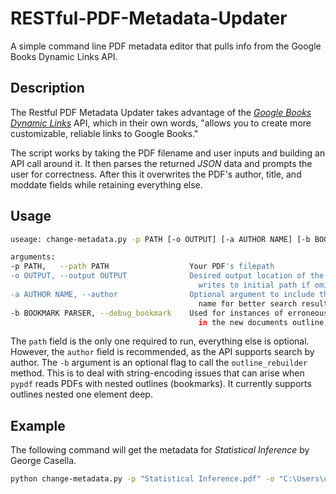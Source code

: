 # RESTful-PDF-Metadata-Updater
A simple command line PDF metadata editor that pulls info from the Google Books Dynamic Links API.

## Description

The Restful PDF Metadata Updater takes advantage of the [_Google Books Dynamic Links_](https://developers.google.com/books/docs/dynamic-links) API, which in their own words, "allows you to create more customizable, reliable links to Google Books."

The script works by taking the PDF filename and user inputs and building an API call around it. It then parses the returned _JSON_ data and prompts the user for correctness. After this it overwrites the PDF's author, title, and moddate fields while retaining everything else.

## Usage
```sh
useage: change-metadata.py -p PATH [-o OUTPUT] [-a AUTHOR NAME] [-b BOOKMARK PARSER]

arguments:
-p PATH,   --path PATH                  Your PDF's filepath
-o OUTPUT, --output OUTPUT              Desired output location of the updated PDF,
                                          writes to initial path if omitted
-a AUTHOR NAME, --author                Optional argument to include the author's
                                          name for better search results.
-b BOOKMARK PARSER, --debug_bookmark    Used for instances of erroneous values encoded
                                          in the new documents outline.
```

The `path` field is the only one required to run, everything else is optional. However, the `author` field is recommended, as the API supports search by author. 
The `-b` argument is an optional flag to call the `outline_rebuilder` method. This is to deal with string-encoding issues that can arise when `pypdf` reads PDFs with nested outlines (bookmarks). It currently supports outlines nested one element deep.

## Example
The following command will get the metadata for _Statistical Inference_ by George Casella.
```sh
python change-metadata.py -p "Statistical Inference.pdf" -o "C:\Users\user\Statistical Inference.pdf" -a "George Casella"
```
